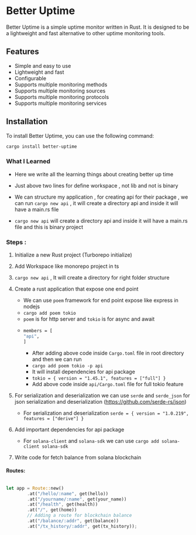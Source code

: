# Better Uptime

Better Uptime is a simple uptime monitor written in Rust. It is designed to be a lightweight and fast alternative to other uptime monitoring tools.

## Features

- Simple and easy to use
- Lightweight and fast
- Configurable
- Supports multiple monitoring methods
- Supports multiple monitoring sources
- Supports multiple monitoring protocols
- Supports multiple monitoring services

## Installation

To install Better Uptime, you can use the following command:

```bash
cargo install better-uptime
```



### What I Learned

-  Here we write all the learning things about creating better up time
- Just above two lines for define workspace , not lib and not is binary 

- We can structure my application , for creating api for their package , we can run `cargo new api` , it will create a directory api and inside it will have a main.rs file

- `cargo new api` will create a directory api and inside it will have a main.rs file and this is binary project




### Steps :
1. Initialize a new Rust project (Turborepo initialize)
2. Add Workspace like monorepo project in ts
3. `cargo new api` , It will create a directory for right folder structure
4. Create a rust application that expose one end point  
   - We can use `poem` framework for end point expose like express in nodejs
   - `cargo add poem tokio`
   - `poem` is for http server and `tokio` is for async and await
   - ```bash
     members = [
     "api",
     ]
     ```
     - After adding above code inside `Cargo.toml` file in root directory and then we can run 
     - `cargo add poem tokio -p api`
     - It will install dependencies for api package
     - `tokio = { version = "1.45.1", features = ["full"] }`
     - Add above code inside `api/Cargo.toml` file for full tokio feature

5. For serialization and deserialization we can use `serde` and `serde_json` for json serialization and deserialization (https://github.com/serde-rs/json)
    - For serialization and deserialization `serde = { version = "1.0.219", features = ["derive"] }
`

6. Add important dependencies for api package
    - For `solana-client` and `solana-sdk` we can use `cargo add solana-client solana-sdk`
7. Write code for fetch balance from solana blockchain


#### Routes:
```rust

let app = Route::new()
        .at("/hello/:name", get(hello))
        .at("/yourname/:name", get(your_name))
        .at("/health", get(health))
        .at("/", get(home))
        // Adding a route for blockchain balance
        .at("/balance/:addr", get(balance))
        .at("/tx_history/:addr", get(tx_history));


```